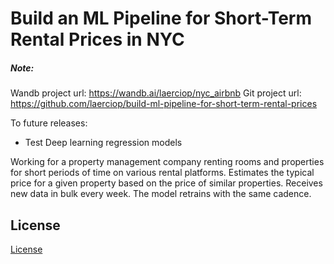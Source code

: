 # Build an ML Pipeline for Short-Term Rental Prices in NYC


##### Note:

Wandb project url: https://wandb.ai/laerciop/nyc_airbnb
Git project url: https://github.com/laerciop/build-ml-pipeline-for-short-term-rental-prices

To future releases:
- Test Deep learning regression models




Working for a property management company renting rooms and properties for short periods of 
time on various rental platforms. Estimates the typical price for a given property based 
on the price of similar properties. Receives new data in bulk every week. The model 
retrains with the same cadence.


## License

[License](LICENSE.txt)

